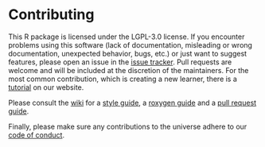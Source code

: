 # Contributing

This R package is licensed under the LGPL-3.0 license.
If you encounter problems using this software (lack of documentation, misleading or wrong documentation, unexpected behavior, bugs, etc.) or just want to suggest features, please open an issue in the [issue tracker](https://github.com/mlr-org/mlr3extralearners/issues).
Pull requests are welcome and will be included at the discretion of the maintainers.
For the most common contribution, which is creating a new learner, there is a [tutorial](https://mlr3extralearners.mlr-org.com/articles/extending.html) on our website.

Please consult the [wiki](https://github.com/mlr-org/mlr3/wiki/) for a [style guide](https://github.com/mlr-org/mlr3/wiki/Style-Guide), a [roxygen guide](https://github.com/mlr-org/mlr3/wiki/Roxygen-Guide) and a [pull request guide](https://github.com/mlr-org/mlr3/wiki/PR-Guidelines).

Finally, please make sure any contributions to the universe adhere to our [code of conduct](https://github.com/mlr-org/mlr3extralearners/blob/main/CODE_OF_CONDUCT.md).